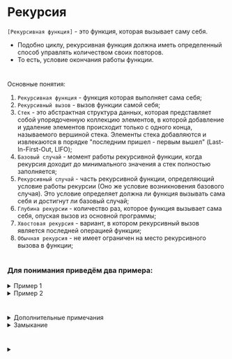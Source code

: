 # Рекурсия

`[Рекурсивная функция]` - это функция, которая вызывает саму себя.

   - Подобно циклу, рекурсивная функция должна иметь определенный способ управлять количеством своих повторов.
   - То есть, условие окончания работы функции. 

#

Основные понятия:

1. `Рекурсивная функция` - функция которая выполняет сама себя;
2. `Рекурсивный вызов` - вызов функции самой себя;
3. `Стек` - это абстрактная структура данных, которая представляет собой упорядоченную коллекцию элементов, в которой добавление и удаление элементов происходит только с одного конца, называемого вершиной стека. Элементы стека добавляются и извлекаются в порядке "последним пришел - первым вышел" (Last-In-First-Out, LIFO);
4. `Базовый случай` - момент работы рекурсивной функции, когда рекурсия доходит до минимального значения а стек полностью заполняется;
5. `Рекурсивный случай` - часть рекурсивной функции, определяющий условие работы рекурсии (Оно же условие возникновения базового случая). Это условие определяет должна ли функция вызывать сама себя и достигнут ли базовый случай;  
5. `Глубина рекурсии` - количество раз, которое функция вызывает сама себя, опуская вызов из основной программы;
6. `Хвостовая рекурсия` - вариант, в котором рекурсивный вызов является последней операцией функции;
7. `Обычная рекурсия` - не имеет ограничен на место рекурсивного вызова в функции;

#

### Для понимания приведём два примера:

<details>
  <summary>Пример 1</summary>

*Хвостовая рекурсия*

Приведённый ниже код:

```
def message(times):
    if times > 0:
        print(‘times)
        message(times - 1)

message(5)
```

Выведет:

```
5
4
3
2
1
```

1. Функция message принимает значение 5;
2. Определяется рекурсивный случай, условие работы рекурсивной функции (условие, до которого функция будет вызывать сама себя). Это же условие является условием базового случая. В данном случае, пока переданное значение больше нуля;
3. Происходит печать текста;
4. Далее функция вызывает сама себя со значением уменьшенным на 1;
5. И так до возникновения базового случая (n = 0);
6. С начала работы функции и до достижения базового случают происходит заполнения стека значениями от 5 до 0. На 0 значении происходит базовый случай. Функция перестаёт вызывать сама себя. Прекращается печать текста;
7. Под капотом начинается обратная рекурсия по стеку, с каждой итерацией возвращаясь у исходному значению (от 0 до 5); 
8. При достижении начального значения стек опустошается и перестаёт существовать;
9. Функция полностью прекращает свою работу;
</details>
<details>
  <summary>Пример 2</summary>

*Обыкновенная рекурсия*

Приведённый ниже код:

```
def bee(n):
    if n > 0:
        bee(n - 1)
        print(n)

bee(3)
```

Выведет:

```
1
2
3
```

1. Функция `bee` принимает значение 3;
2. Определяется рекурсивный случай, условие работы рекурсивной функции (условие, до которого функция будет вызывать сама себя). Это же условие является условием базового случая. В данном случае, пока переданное значение больше нуля;
3. Далее функция вызывает сама себя со значением уменьшенным на 1. И так до достижения условия базового случая (n = 0);
4. На этом моменте стек наполнен значениями 3-2-1-0. На значении 0 происходит базовый случай и работа функции передаётся предыдущей итерации;
5. На этом моменте работа программы переходит к команде print(n). n данном случае равно 1, так как под капотом мы находимся на вершине стека, на последнем добавленном в него значении, которое равно 1;
6. На этом моменте визуальная часть работы функции (печать значения n) происходит до тех пор, пока значения в стеке не достигнут стартового. 
7. При достижении старого значения, стек становится пустым, печать значений прекращается, функция полностью прекращает свою работу;
</details>

#

<details>
  <summary>Дополнительные примечания</summary>
   
...
1. Любая задача, которая может быть решена рекурсивно, также может быть решена на основе цикла, и наоборот.
2. Рекурсивные алгоритмы обычно менее эффективны, чем итеративные алгоритмы.
3. В целом рекурсивная функция работает следующим образом:

      - если в настоящий момент задача может быть решена без рекурсии, то функция ее решает
      - если в настоящий момент задача не может быть решена, то функция ее сводит к уменьшенной и при этом аналогичной задаче и вызывает саму себя для решения этой уменьшенной задачи


</details>
<details>
  <summary>Замыкание</summary>

`Замыкание` - это свойство вложенной функции, которая сохраняет доступ к переменным из области видимости родительской функции, в которой она была определена, даже после завершения выполнения родительской функции или после удаления её из памяти.  

Замыкание обеспечивает сохранение контекста выполнения и доступ к переменным из внешней области видимости, что позволяет использовать их внутри вложенной функции в дальнейшем.

<details>
  <summary>Пример №1</summary>

```
def up_func():
    x = 10
    def dawn_func():
        print(x)
    return dawn_func

my_func = up_func()
del up_func  # Удаляем родительскую функцию

# Вызываем вложенную функцию, которая продолжает работать
my_func()  # Выведет: 10
```
1. Создается родительская функция up_func(), внутри которой определяется переменная x со значением 10, и вложенная функция замыкания dawn_func.

3.  Функция dawn_func() имеет доступ к переменной x, так как она находится в области видимости родительской функции.
4.  Затем мы присваиваем переменной my_func результат вызова up_func(). Это означает, что my_func теперь ссылается на вложенную функцию dawn_func, и она сохраняет доступ к переменной x, даже после того как up_func() была удалена.
5.  После этого мы удаляем родительскую функцию с помощью оператора del up_func. Это не влияет на доступность и работу вложенной функции.
6.  Наконец, вызываем my_func(), что приводит к выводу значения переменной x, которая была определена в родительской функции до её удаления. Таким образом, выводится число 10.

*Это связано с особенностью функции замыкания. Она сохраняет доступ к переменным объявленным в родительской функции и их состояние даже при удалении родительской функции. 
То есть ссылаясь на родительскую функции мы сослались не на саму функцию, а на ее содержимое (функцию замыкания и переменные, с которыми эта функция связана).*

#
</details>
<details>
  <summary>Пример №2</summary>

```
numbers = [243, -279, 395, 130, 89, 269, 861, 669, 939, 367, -46, 710, 841, -280, -244, 274, -132, 273, 418, 432, -341,
           437, 360, 960, 195, 792, 106, 461, -35, 980, -80, 540, -358, 69, -26, -416, 597, 96, 533, 232, 755, 894, 331,
           323, -383, -386, 231, 436, 553, 967, 166, -151, 772, 434, 325, 301, 275, 431, 556, 728, 558, 702, 463, 127,
           984, 212, 876, -287, -16, -177, 577, 604, 116, 500, 653, 669, 916, 802, 817, 762, -210, -353, 144, -351, 777,
           805, 692, 22, -303, 249, 190, 411, 236, -274, 174, 380, 71, 124, -85, 430]

def num_bers(iter):
    x = -1

    def count(x):
        if x < len(iter):
            print(f'Элемент {x}: {iter[x]}')
            count(x + 1)  # Рекурсивный вызов с увеличением аргумента

    count(x + 1)

num_bers(numbers)
```

1. Создается список numbers, содержащий числовые значения.  
2. Определяется внешняя функция num_bers(iter), принимающая список в качестве аргумента.
3. Внутри num_bers(iter) инициализируется переменная x со значением -1.
4. Определяется вложенная функция count(x), которая будет использоваться для рекурсивного перебора элементов списка.
5. В функции count(x) проверяется условие: если x меньше длины списка iter, то:

      - Выводится элемент списка iter с индексом x.
      - Происходит рекурсивный вызов count(x + 1), чтобы перейти к следующему элементу списка.
6. Первоначальный вызов count(x + 1) из функции num_bers(iter) начинает рекурсивный процесс, перебирающий все элементы списка.

#
</details>



</details>











#

<details>
  <summary></summary>



</details>


